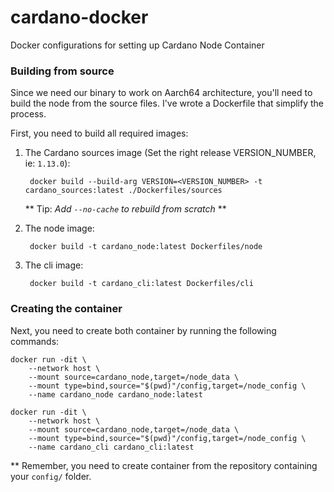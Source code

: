 # cardano-docker
Docker configurations for setting up Cardano Node Container

### Building from source 

Since we need our binary to work on Aarch64 architecture, you'll need to build the node from the source files.
I've wrote a Dockerfile that simplify the process.

First, you need to build all required images:

        
1. The Cardano sources image (Set the right release VERSION_NUMBER, ie: `1.13.0`):

        docker build --build-arg VERSION=<VERSION_NUMBER> -t cardano_sources:latest ./Dockerfiles/sources

    ** Tip: _Add `--no-cache` to rebuild from scratch_ **

2. The node image:

        docker build -t cardano_node:latest Dockerfiles/node
        
3. The cli image:

        docker build -t cardano_cli:latest Dockerfiles/cli
                    
### Creating the container

Next, you need to create both container by running the following commands:

    docker run -dit \
        --network host \
        --mount source=cardano_node,target=/node_data \
        --mount type=bind,source="$(pwd)"/config,target=/node_config \
        --name cardano_node cardano_node:latest

    docker run -dit \
        --network host \
        --mount source=cardano_node,target=/node_data \
        --mount type=bind,source="$(pwd)"/config,target=/node_config \
        --name cardano_cli cardano_cli:latest
            
** Remember, you need to create container from the repository containing your `config/` folder.